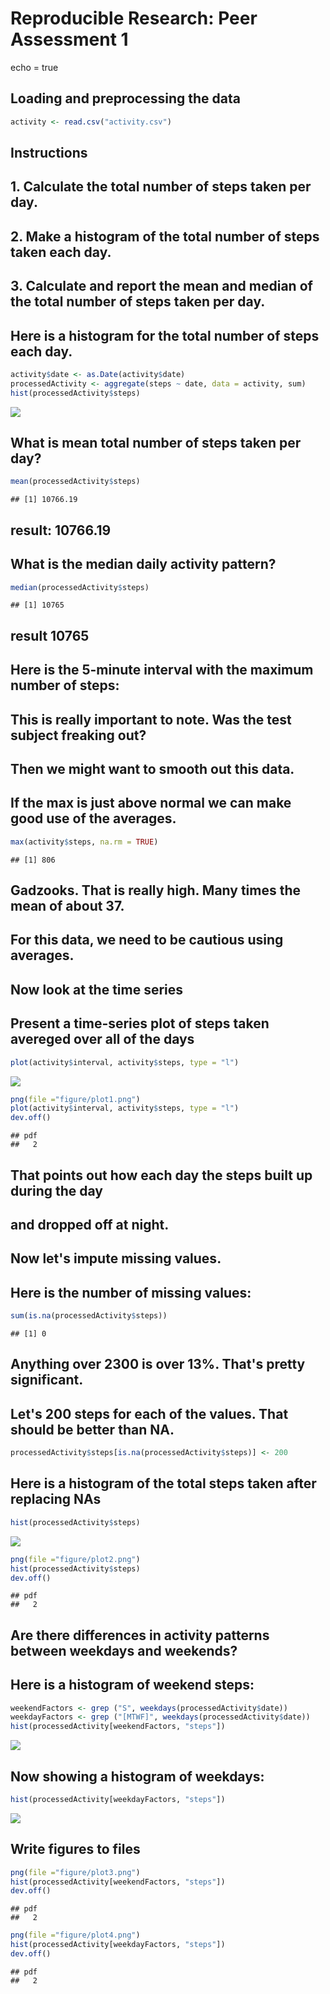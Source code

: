 # Reproducible Research: Peer Assessment 1
echo = true

## Loading and preprocessing the data

```r
activity <- read.csv("activity.csv")
```
## Instructions
## 1. Calculate the total number of steps taken per day.
## 2. Make a histogram of the total number of steps taken each day.
## 3. Calculate and report the mean and median of the total number of steps taken per day.
## Here is a histogram for the total number of steps each day.

```r
activity$date <- as.Date(activity$date)
processedActivity <- aggregate(steps ~ date, data = activity, sum)
hist(processedActivity$steps)
```

![](PA1_template_files/figure-html/unnamed-chunk-2-1.png) 
## What is mean total number of steps taken per day?


```r
mean(processedActivity$steps)
```

```
## [1] 10766.19
```
## result: 10766.19
## What is the median daily activity pattern?

```r
median(processedActivity$steps)
```

```
## [1] 10765
```
## result 10765

## Here is the 5-minute interval with the maximum number of steps:
## This is really important to note. Was the test subject freaking out? 
## Then we might want to smooth out this data. 
## If the max is just above normal we can make good use of the averages.

```r
max(activity$steps, na.rm = TRUE)
```

```
## [1] 806
```
## Gadzooks. That is really high. Many times the mean of about 37.
## For this data, we need to be cautious using averages.
## Now look at the time series
## Present a time-series plot of steps taken avereged over all of the days

```r
plot(activity$interval, activity$steps, type = "l")
```

![](PA1_template_files/figure-html/unnamed-chunk-6-1.png) 

```r
png(file ="figure/plot1.png")
plot(activity$interval, activity$steps, type = "l")
dev.off()
```

```
## pdf 
##   2
```
## That points out how each day the steps built up during the day
## and dropped off at night.
## Now let's impute missing values.
## Here is the number of missing values:

```r
sum(is.na(processedActivity$steps))
```

```
## [1] 0
```
## Anything over 2300 is over 13%. That's pretty significant.
## Let's 200 steps for each of the values. That should be better than NA.


```r
processedActivity$steps[is.na(processedActivity$steps)] <- 200
```
## Here is a histogram of the total steps taken after replacing NAs

```r
hist(processedActivity$steps)
```

![](PA1_template_files/figure-html/unnamed-chunk-9-1.png) 

```r
png(file ="figure/plot2.png")
hist(processedActivity$steps)
dev.off()
```

```
## pdf 
##   2
```
## Are there differences in activity patterns between weekdays and weekends?
## Here is a histogram of weekend steps:

```r
weekendFactors <- grep ("S", weekdays(processedActivity$date))
weekdayFactors <- grep ("[MTWF]", weekdays(processedActivity$date))
hist(processedActivity[weekendFactors, "steps"])
```

![](PA1_template_files/figure-html/unnamed-chunk-10-1.png) 
## Now showing a histogram of weekdays:

```r
hist(processedActivity[weekdayFactors, "steps"])
```

![](PA1_template_files/figure-html/unnamed-chunk-11-1.png) 
## Write figures to files

```r
png(file ="figure/plot3.png")
hist(processedActivity[weekendFactors, "steps"])
dev.off()
```

```
## pdf 
##   2
```

```r
png(file ="figure/plot4.png")
hist(processedActivity[weekdayFactors, "steps"])
dev.off()
```

```
## pdf 
##   2
```
